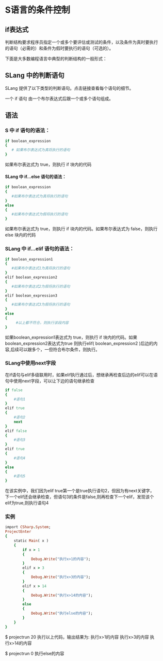 # S语言的条件控制

## if表达式

判断结构要求程序员指定一个或多个要评估或测试的条件，以及条件为真时要执行的语句（必需的）和条件为假时要执行的语句（可选的）。

下面是大多数编程语言中典型的判断结构的一般形式：



## SLang 中的判断语句
SLang 提供了以下类型的判断语句。点击链接查看每个语句的细节。

一个 if 语句 由一个布尔表达式后跟一个或多个语句组成。

## 语法
### S 中 if 语句的语法：
```ruby 
if boolean_expression
{
   # 如果布尔表达式为真将执行的语句
}
````
如果布尔表达式为 true，则执行 if 块内的代码

#### SLang 中 if...else 语句的语法：
```ruby 
if boolean_expression
{
   #如果布尔表达式为真将执行的语句 
}
else
{
   #如果布尔表达式为假将执行的语句
}
```
如果布尔表达式为 true，则执行 if 块内的代码。如果布尔表达式为 false，则执行 else 块内的代码


### SLang 中 if...elif 语句的语法：
```ruby 
if boolean_expression1
{
   #如果布尔表达式1为真将执行的语句 
}
elif boolean_expression2 
{
   #如果布尔表达式2为假将执行的语句
}
elif boolean_expression3
{
   #如果布尔表达式3为假将执行的语句
}
else
{
     #以上都不符合，则执行该段内容
}
```
如果boolean_expression1表达式为 true，则执行 if 块内的代码。如果boolean_expression2表达式为true 则执行elif( boolean_expression2 )后边的内容,后续可以跟多个，一但符合布尔条件，则执行。

### SLang中使用next字段
在if语句与elif多级联用时，如果elif执行通过后，想继承再检查后边的elif可以在语句中使用next字段，可以让下边的语句继承检查
```ruby
if false
{
    #语句1
}
elif true
{
    #语句2
    next
}
elif false
{
    #语句3
}
elif true
{
    #语句4
}
else
{
    #语句5
}
```
在该实例中，我们因为elif true第一个是true执行语句2，但因为有next关键字，下一个elif还会继承检查，但语句3的条件是false,则再检查下一个elif，发现该个elif为true,则执行语句4


### 实例
```ruby
import CSharp.System;
ProjectEnter
{
    static Main( x )
    {
        if x > 1
        {
            Debug.Write("执行x>1的内容");
        }
        elif x > 3
        {
            Debug.Write("执行x>3的内容");
        }
        elif x > 14
        {
            Debug.Write("执行x>14的内容");
        }
        else
        {
            Debug.Write("执行else的内容");
        }
    }
}
```
$ projectrun 20
执行以上代码，输出结果为:
执行x>1的内容
执行x>3的内容
执行x>14的内容

$ projectrun 0
执行else的内容




